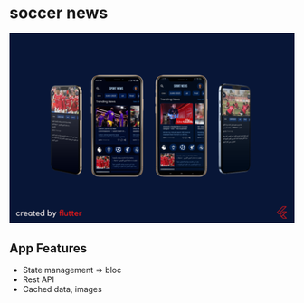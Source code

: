 # soccer news

![sports news app](app_github_cover.png)


## App Features


- State management => bloc
- Rest API 
- Cached data, images 
